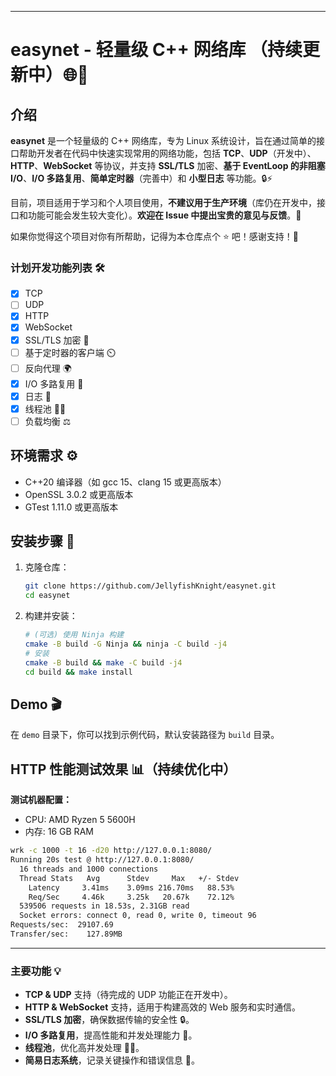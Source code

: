 
---

# easynet - 轻量级 C++ 网络库 （持续更新中）🌐🚀

## 介绍

**easynet** 是一个轻量级的 C++ 网络库，专为 Linux 系统设计，旨在通过简单的接口帮助开发者在代码中快速实现常用的网络功能，包括 **TCP**、**UDP**（开发中）、**HTTP**、**WebSocket** 等协议，并支持 **SSL/TLS** 加密、**基于 EventLoop 的非阻塞 I/O**、**I/O 多路复用**、**简单定时器**（完善中）和 **小型日志** 等功能。🔒⚡

目前，项目适用于学习和个人项目使用，**不建议用于生产环境**（库仍在开发中，接口和功能可能会发生较大变化）。**欢迎在 Issue 中提出宝贵的意见与反馈**。💬

如果你觉得这个项目对你有所帮助，记得为本仓库点个 ⭐️ 吧！感谢支持！🙏

### 计划开发功能列表 🛠️

- [x] TCP
- [ ] UDP
- [x] HTTP
- [x] WebSocket
- [x] SSL/TLS 加密 🔐
- [ ] 基于定时器的客户端 ⏲️
- [ ] 反向代理 🌍
- [x] I/O 多路复用 🔄
- [x] 日志 📝
- [x] 线程池 🏋️‍♂️
- [ ] 负载均衡 ⚖️

## 环境需求 ⚙️

- C++20 编译器（如 gcc 15、clang 15 或更高版本）
- OpenSSL 3.0.2 或更高版本
- GTest 1.11.0 或更高版本

## 安装步骤 🔧

1. 克隆仓库：
   ```bash
   git clone https://github.com/JellyfishKnight/easynet.git
   cd easynet
   ```

2. 构建并安装：
   ```bash
   # (可选) 使用 Ninja 构建
   cmake -B build -G Ninja && ninja -C build -j4
   # 安装
   cmake -B build && make -C build -j4
   cd build && make install
   ```

## Demo 🎬

在 `demo` 目录下，你可以找到示例代码，默认安装路径为 `build` 目录。

## HTTP 性能测试效果 📊（持续优化中）

**测试机器配置：**  
- CPU: AMD Ryzen 5 5600H  
- 内存: 16 GB RAM  

```bash
wrk -c 1000 -t 16 -d20 http://127.0.0.1:8080/
Running 20s test @ http://127.0.0.1:8080/
  16 threads and 1000 connections
  Thread Stats   Avg      Stdev     Max   +/- Stdev
    Latency     3.41ms    3.09ms 216.70ms   88.53%
    Req/Sec     4.46k     3.25k   20.67k    72.12%
  539506 requests in 18.53s, 2.31GB read
  Socket errors: connect 0, read 0, write 0, timeout 96
Requests/sec:  29107.69
Transfer/sec:    127.89MB
```

---

### 主要功能 💡

- **TCP & UDP** 支持（待完成的 UDP 功能正在开发中）。
- **HTTP & WebSocket** 支持，适用于构建高效的 Web 服务和实时通信。
- **SSL/TLS 加密**，确保数据传输的安全性 🔒。
- **I/O 多路复用**，提高性能和并发处理能力 🔄。
- **线程池**，优化高并发处理 🏋️‍♂️。
- **简易日志系统**，记录关键操作和错误信息 📝。
